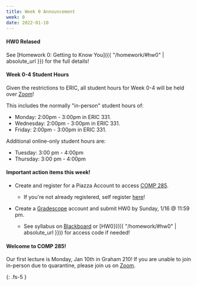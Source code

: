 ```yaml
---
title: Week 0 Announcement
week: 0
date: 2022-01-10
---
```


#### HW0 Relased

See [Homework 0: Getting to Know You]({{ "/homework/#hw0" | absolute_url }}) for the full details!

#### Week 0-4 Student Hours

Given the restrictions to ERIC, all student hours for Week 0-4 will be held over [Zoom](https://ncat.zoom.us/j/7927890938)!


This includes the normally "in-person" student hours of:

- Monday: 2:00pm - 3:00pm in ERIC 331.
- Wednesday: 2:00pm - 3:00pm in ERIC 331.
- Friday: 2:00pm - 3:00pm in ERIC 331.

Additional online-only student hours are:

- Tuesday: 3:00 pm - 4:00pm
- Thursday: 3:00 pm - 4:00pm

#### Important action items this week!

- Create and register for a Piazza Account to access [COMP 285](https://piazza.com/north_carolina_at_state_university/spring2022/comp285/home). 
  - If you're not already registered, self register [here](http://piazza.com/north_carolina_at_state_university/spring2022/comp285)!

- Create a [Gradescope](https://www.gradescope.com/courses/350304) account and submit HW0 by Sunday, 1/16 @ 11:59 pm. 
  - See syllabus on [Blackboard](https://blackboard.ncat.edu/webapps/blackboard/execute/modulepage/view?course_id=_3567742_1) or [HW0](({{ "/homework/#hw0" | absolute_url }})) for access code if needed!

#### Welcome to COMP 285! 

Our first lecture is Monday, Jan 10th in Graham 210! If you are unable to join in-person due to quarantine, please join us on [Zoom](https://ncat.zoom.us/s/99432621515?pwd=WmNzUWp4N1liSGZzWTBrQWZOMUlhZz09).



{: .fs-5 }

